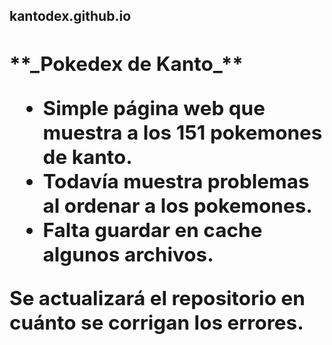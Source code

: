 <h2 > <a style="text-decoration: none;, color:black;" href="https://amaury-vasquez.github.io/kantodex.github.io/"> kantodex.github.io <a/> <br> <h2>
**_Pokedex de Kanto_**

- Simple página web que muestra a los 151 pokemones de kanto.
- Todavía muestra problemas al ordenar a los pokemones.
- Falta guardar en cache algunos archivos.

Se actualizará el repositorio en cuánto se corrigan los errores.
